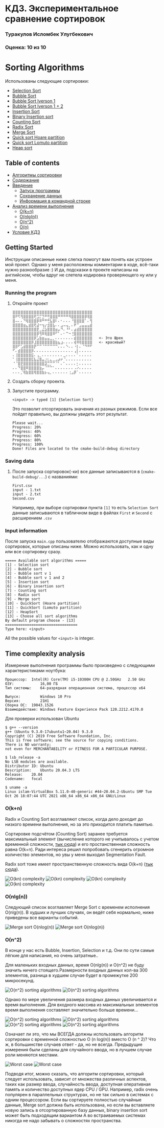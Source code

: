 # КДЗ. Экспериментальное сравнение сортировок

### Туракулов Исломбек Улугбекович

### Оценка: 10 из 10

# Sorting Algorithms

Использованы следующие сортировки:

- [Selection Sort](./Sort-Algorithms/SelectionSort.cpp)
- [Bubble Sort](./Sort-Algorithms/BubbleSort.cpp)
- [Bubble Sort Iverson 1](./Sort-Algorithms/BubbleSort.cpp)
- [Bubble Sort Iverson 1 + 2](./Sort-Algorithms/BubbleSort.cpp)
- [Insertion Sort](./Sort-Algorithms/InsertionSort.cpp)
- [Binary Insertion sort](./Sort-Algorithms/InsertionSort.cpp)
- [Counting Sort](./Sort-Algorithms/CountingSort.cpp)
- [Radix Sort](./Sort-Algorithms/CountingSort.cpp)
- [Merge Sort](./Sort-Algorithms/MergeSort.cpp)
- [Quick sort Hoare partition](./Sort-Algorithms/QuickSort.cpp)
- [Quick sort Lomuto partition](./Sort-Algorithms/QuickSort.cpp)
- [Heap sort](./Sort-Algorithms/HeapSort.cpp)

## Table of contents

<!--ts-->

* [Алгоритмы сортировки](#sorting-algorithms)
* [Содержание](#table-of-contents)
* [Введение](#getting-started)
    * [Запуск программы](#running-the-program)
    * [Сохранение данных](#saving-data)
    * [Информация в командной строке](#input-information)
* [Анализ времени выполнения](#time-complexity-analysis)
    * [O(k+n)](#okn)
    * [O(nlg(n))](#onlgn)
    * [O(n^2)](#on2)
    * [O(n)](#on2)
* [Условие КДЗ](./Условие/КДЗ.pdf)

<!--te-->

## Getting Started

Инструкции описанные ниже слегка помогут вам понять как устроен мой проект. Однако у меня расположены комментарии в
коде, всё-таки нужно разнообразие :)
И да, подсказки в проекте написаны на английском, чтобы вдруг не слетела кодировка проверяющего ну или у меня.

### Running the program

1. Откройте проект

    ```
    ⣿⣿⣿⣿⣿⣿⣿⣿⣿⣿⣿⣿⣿⣿⣿⣿⣿⣿⣿⣿⣿⣿⣿⣿⣿⣿⣿⣿⣿⣿
    ⣿⠟⠫⢻⣿⣿⣿⣿⢟⣩⡍⣙⠛⢛⣿⣿⣿⠛⠛⠛⠛⠻⣿⣿⣿⣿⣿⡿⢿⣿
    ⣿⠤⠄⠄⠙⢿⣿⣿⣿⡿⠿⠛⠛⢛⣧⣿⠇⠄⠂⠄⠄⠄⠘⣿⣿⣿⣿⠁⠄⢻
    ⣿⣿⣿⣿⣶⣄⣾⣿⢟⣼⠒⢲⡔⣺⣿⣧⠄⠄⣠⠤⢤⡀⠄⠟⠉⣠⣤⣤⣤⣾
    ⣿⣿⣿⣿⣿⣿⣿⣿⣿⣟⣀⣬⣵⣿⣿⣿⣶⡤⠙⠄⠘⠃⠄⣴⣾⣿⣿⣿⣿⣿
    ⣿⣿⣿⣿⣿⣿⣿⣿⣿⡿⢻⠿⢿⣿⣿⠿⠋⠁⠄⠂⠉⠒⢘⣿⣿⣿⣿⣿⣿⣿
    ⣿⣿⣿⣿⣿⣿⣿⣿⡿⣡⣷⣶⣤⣤⣀⡀⠄⠄⠄⠄⠄⠄⠄⣾⣿⣿⣿⣿⣿⣿   <- Это Шрек
    ⣿⣿⣿⣿⣿⣿⣿⡿⣸⣿⣿⣿⣿⣿⣿⣿⣷⣦⣰⠄⠄⠄⠄⢾⠿⢿⣿⣿⣿⣿   <- красивый?
    ⣿⡿⠋⣡⣾⣿⣿⣿⡟⠉⠉⠈⠉⠉⠉⠉⠉⠄⠄⠄⠑⠄⠄⠐⡇⠄⠈⠙⠛⠋
    ⠋⠄⣾⣿⣿⣿⣿⡿⠄⠄⠄⠄⠄⠄⠄⠄⠄⠄⠄⠄⠄⠄⠄⢠⡇⠄⠄⠄⠄⠄
    ⠄⢸⣿⣿⣿⣿⣿⣯⠄⢠⡀⠄⠄⠄⠄⠄⠄⠄⠄⣀⠄⠄⠄⠄⠁⠄⠄⠄⠄⠄
    ⠁⢸⣿⣿⣿⣿⣿⣯⣧⣬⣿⣤⣐⣂⣄⣀⣠⡴⠖⠈⠄⠄⠄⠄⠄⠄⠄⠄⠄⠄
    ⠈⠈⣿⣟⣿⣿⣿⣿⣿⣿⣿⣿⣽⣉⡉⠉⠈⠁⠄⠁⠄⠄⠄⠄⡂⠄⠄⠄⠄⠄
    ⠄⠄⠙⣿⣿⠿⣿⣿⣿⣿⣷⡤⠈⠉⠉⠁⠄⠄⠄⠄⠄⠄⠄⠠⠔⠄⠄⠄⠄⠄
    ⠄⠄⠄⡈⢿⣷⣿⣿⢿⣿⣿⣷⡦⢤⡀⠄⠄⠄⠄⠄⠄⢐⣠⡿⠁⠄⠄⠄⠄⠄
    ```

2. Создать сборку проекта.

3. Запустите программу.

    ```
    <input> -> typed [1] {Selection Sort}
    ```

   Это позволит отсортировать значения из разных режимов. Если все пойдет правильно, вы должны увидеть этот результат.

    ```
    Please wait...
    Progress: 20%
    Progress: 40%
    Progress: 60%
    Progress: 80%
    Progress: 100%
    Done! Files are located to the cmake-build-debug directory
    ```

### Saving data

1. После запуска сортировок(-ки) все данные записываются в  (`cmake-build-debug/...`) с названиями:

    ```
    First.csv
    input - 1.txt
    input - 2.txt
    Second.csv
    ```

   Например, при выборе сортировки пункта `[1]` то есть `Selection Sort` данные записываются в табличном виде в
   файлах `First` и `Second` с расширением `.csv`

### Input information

После запуска `main.cpp` пользователю отображаются доступные виды сортировок, которые описаны ниже. Можно использовать,
как и одну или все сортировку сразу.

```
===== Available sort algorithms =====
[1] - Selection sort
[2] - Bubble sort
[3] - Bubble sort v 1
[4] - Bubble sort v 1 and 2
[5] - Insertion sort
[6] - Binary insertion sort
[7] - Counting sort
[8] - Radix sort
[9] - Merge sort
[10] - QuickSort (Hoare partition)
[11] - QuickSort (Lomuto partition)
[12] - HeapSort
[13] - Choose all sort algorithms
By default program choose - [13]
=================================
Type here: <input>
```

All the possible values for `<input>` is integer.

## Time complexity analysis

Измерение выполнения программы было произведено с следующими характеристиками ноутбука:

```
Процессор:	Intel(R) Core(TM) i5-10300H CPU @ 2.50GHz   2.50 GHz
ОЗУ:	        16,00 ГБ
Тип системы:	64-разрядная операционная система, процессор x64
```

```
Выпуск:	        Windows 10 Pro
Версия:	        21H1
Сборка ОС:	19043.1526
Взаимодействие:	Windows Feature Experience Pack 120.2212.4170.0
```

Для проверки использован Ubuntu

```
$ g++ --version
g++ (Ubuntu 9.3.0-17ubuntu1~20.04) 9.3.0
Copyright (C) 2019 Free Software Foundation, Inc.
This is free software; see the source for copying conditions. 
There is NO warranty; 
not even for MERCHANTABILITY or FITNESS FOR A PARTICULAR PURPOSE.

$ lsb_release -a
No LSB modules are available.
Distributor ID:	Ubuntu
Description:	Ubuntu 20.04.3 LTS
Release:	20.04
Codename:	focal

$ uname -a
Linux islam-VirtualBox 5.11.0-40-generic #44~20.04.2-Ubuntu SMP Tue Oct 26 18:07:44 UTC 2021 x86_64 x86_64 x86_64 GNU/Linux
```

### O(k+n)

Radix и Counting Sort возглавляют список, когда дело доходит до низкого времени выполнения, но за это приходится платить
памятью.

Сортировке подсчётом (Counting Sort) заранее требуется максимальный элемент
(вычисление которого не учитывалось с учетом временной сложности,
[тык сюда](./Sort-Algorithms/CountingSort.cpp#L16)) и его простанственная сложность равна O(k+n). Ради интереса решил
попробовать сгенерить огромное количество элементов, но увы у меня выходил Segmentation Fault.

Radix sort тоже имеет пространственную сложность вида O(k+n) ([тык сюда](Sort-Algorithms/CountingSort.cpp#L34)).

<img src="./graphs/O(nk)/CountingSort.png" alt="O(kn) complexity">
<img src="./graphs/O(nk)/CountingSort%20-%201.png" alt="O(kn) complexity">
<img src="./graphs/O(nk)/RadixSort.png" alt="O(kn) complexity">
<img src="./graphs/O(nk)/RadixSort%20-%201.png" alt="O(kn) complexity">

### O(nlg(n))

Следующий список возглавляет Merge Sort с временем исполнения O(nlg(n)). В худших и лучших случаях, он ведёт себя
нормально, ниже приведены все варианты событий.

<img src="./graphs/O(nlog(n))/MergeSort_2.png" alt="Merge sort O(nlog(n))">
<img src="./graphs/O(nlog(n))/MergeSort_1.png" alt="Merge sort O(nlog(n))">

### O(n^2)

В конце у нас есть Bubble, Insertion, Selection и т.д. Они по сути самые лёгкие для написания, но очень затратные..

Для маленьких входных данных, время O(nlg(n)) и O(n^2) не буду значить ничего стоящего.Размерности входных данных кол-ва
300 элементов, разница в худшем случае будет в промежутке 200 микросекунд.

<img src="./graphs/O(n%5E2)/First/first.png" alt="O(n^2) sorting algorithms">
<img src="./graphs/O(n%5E2)/Second/first.png" alt="O(n^2) sorting algorithms">

Однако по мере увеличения размера входных данных увеличивается и время выполнения. Для входного массива из максимальных
элементов время выполнения составляет значительно больше времени...

<img src="./graphs/O(n%5E2)/First/second.png" alt="O(n^2) sorting algorithms">
<img src="./graphs/O(n%5E2)/First/third.png" alt="O(n^2) sorting algorithms">
<img src="./graphs/O(n%5E2)/Second/second.png" alt="O(n^2) sorting algorithms">
<img src="./graphs/O(n%5E2)/Second/third.png" alt="O(n^2) sorting algorithms">

Означает ли это, что мы ВСЕГДА должны использовать алгоритм сортировки с временной сложностью O (n log(n)) вместо O (n ^
2)? Что ж, в большинстве случаев ответ - да, но не всегда. Предыдущие измерения были сделаны для случайного ввода, но в
лучшем случае роли меняются местами.


<img src="./graphs/O(n%5E2)/First/fourth.png" alt="Worst case">
<img src="./graphs/O(n%5E2)/Second/fourth.png" alt="Worst case">

Подводя итог, можно сказать, что алгоритм сортировки, который следует использовать, зависит от множества различных
аспектов, таких как размер ввода, случайность ввода, доступная оперативная память и количество доступных ядер CPU / GPU.
Например, radix очень популярен в параллельных структурах, но не так сильно в системах с одним процессором. Если вы
сортируете полностью случайные данные, Merge sort должна быть использована, но если вы вставляете новую запись в
отсортированную базу данных, binary insertion sort может быть подходящим вариантом
А во встраиваемых системах никогда не надо забывать о сложностях пространства.
